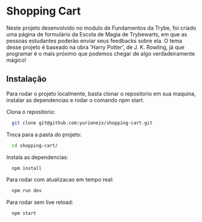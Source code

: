 # Shopping Cart

Neste projeto desenvolvido no modulo de Fundamentos da Trybe, foi criado uma página de formulário da Escola de Magia de Trybewarts, em que as pessoas estudantes poderão enviar seus feedbacks sobre ela. O tema desse projeto é baseado na obra 'Harry Potter', de J. K. Rowling, já que programar é o mais próximo que podemos chegar de algo verdadeiramente mágico!


## Instalação

Para rodar o projeto localmente, basta clonar o repositorio em sua maquina, instalar as dependencias e rodar o comando npm start. 


Clona o repositorio:
```bash
  git clone git@github.com:yurioneix/shopping-cart.git
```
Troca para a pasta do projeto:
```bash
  cd shopping-cart/
```

Instala as dependencias:
```bash
  npm install
```
Para rodar com atualizacao em tempo real:
```bash
  npm run dev
```

Para rodar sem live reload:
```bash
  npm start
```
